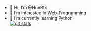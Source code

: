 - 👋 Hi, I’m @HueRtx
- 👀 I’m interested in Web-Programming
- 🌱 I’m currently learning Python<br>
[![git stats](https://github-readme-stats.vercel.app/api?username=HueRTX)](https://github.com/anuraghazra/github-readme-stats)

